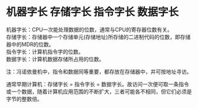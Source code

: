 # 机器字长 存储字长 指令字长 数据字长

机器字长：CPU一次能处理数据的位数，通常与CPU的寄存器位数有关。\
存储字长：存储器中一个存储单元(存储地址)所存储的二进制代码的位数，即存储器中的MDR的位数。\
指令字长：计算机指令字的位数。\
数据字长：计算机数据存储所占用的位数。

注：冯诺依曼机中，指令和数据同等重要，都存放在存储器中，并可按地址寻访。

通常早期计算机：存储字长 = 指令字长 = 数据字长。故访问一次便可取一条指令或一个数据，随着计算机应用范围的不断扩大，三者可能各不相同，但它们必须是字节的整数倍。
